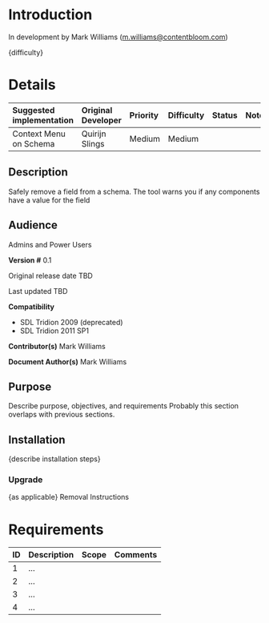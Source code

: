 # Introduction #
In development by Mark Williams (m.williams@contentbloom.com)

{difficulty}

# Details #
|Suggested implementation|Original Developer|Priority|Difficulty|Status|Notes|
|:-----------------------|:-----------------|:-------|:---------|:-----|:----|
| Context Menu on Schema |Quirijn Slings    |Medium  |Medium    |      |     |

## Description ##
Safely remove a field from a schema. The tool warns you if any components have a value for the field

## Audience ##
Admins and Power Users


**Version #**
0.1

Original release date
TBD

Last updated
TBD

**Compatibility**
  * SDL Tridion 2009 (deprecated)
  * SDL Tridion 2011 SP1

**Contributor(s)**
Mark Williams

**Document Author(s)**
Mark Williams

## Purpose ##
Describe purpose, objectives, and requirements
Probably this section overlaps with previous sections.

## Installation ##
{describe installation steps}

### Upgrade ###
{as applicable}
Removal Instructions

# Requirements #
| ID | Description | Scope | Comments |
|:---|:------------|:------|:---------|
| 1  | ...         |       |          |
| 2  | ...         |       |          |
| 3  | ...         |       |          |
| 4  | ...         |       |          |